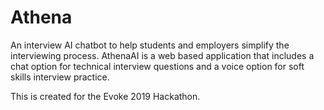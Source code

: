 # Athena
An interview AI chatbot to help students and employers simplify the interviewing process. AthenaAI is a web based application that includes a chat option for technical interview questions and a voice option for soft skills interview practice. 

This is created for the Evoke 2019 Hackathon.
